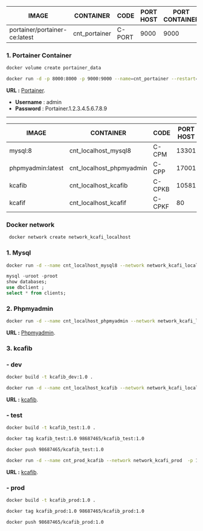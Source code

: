 |IMAGE | CONTAINER | CODE | PORT HOST | PORT CONTAINER | URL |
|---- | ----- | ----- | ---- | ---- | ---- |
|portainer/portainer-ce:latest|	cnt_portainer	|C-PORT	|9000	|9000| [Portainer](http://localhost:9000/#!/auth) |

### 1. Portainer Container
``` sh
docker volume create portainer_data
```
```sh
docker run -d -p 8000:8000 -p 9000:9000 --name=cnt_portainer --restart=always -v /var/run/docker.sock:/var/run/docker.sock -v portainer_data:/data portainer/portainer-ce
```


**URL :** [Portainer](http://localhost:9000/#!/auth).

- **Username** : admin
- **Password** : Portainer.1.2.3.4.5.6.7.8.9

---

|IMAGE | CONTAINER | CODE | PORT HOST | PORT CONTAINER | URL |
|---- | ----- | ----- | ---- | ---- | ---- |
|mysql:8|cnt_localhost_mysql8|C-CPM	| 13301	|3306|  |
|phpmyadmin:latest|cnt_localhost_phpmyadmin|C-CPP	| 17001	|80| [Phpmyadmin](http://localhost:17001) |
|kcafib|cnt_localhost_kcafib|C-CPKB	|	10581	|8080 | [kcafib](http://localhost:10581/swagger-ui.html) |
|kcafif|cnt_localhost_kcafif|C-CPKF	| 80	|80| [kcafif](http://localhost) |



### Docker network 
``` sh
 docker network create network_kcafi_localhost
```
 
### 1. Mysql
``` sh
docker run -d --name cnt_localhost_mysql8 --network network_kcafi_localhost -v /my/custom:/etc/mysql/conf.d -e MYSQL_ROOT_PASSWORD=passrootdocker -e MYSQL_DATABASE=dbclient -p 13301:3306  mysql:8
```
``` sql
mysql -uroot -proot
show databases;
use dbclient ;
select * from clients;
```
### 2. Phpmyadmin 
``` sh
docker run -d --name cnt_localhost_phpmyadmin --network network_kcafi_localhost --link cnt_localhost_mysql8:db -p 17001:80 -v /some/local/directory/config.user.inc.php:/etc/phpmyadmin/config.user.inc.php phpmyadmin
``` 

**URL :** [Phpmyadmin](http://localhost:17001).

### 3. kcafib

### - dev
``` sh
docker build -t kcafib_dev:1.0 .
```
``` sh
docker run -d --name cnt_localhost_kcafib --network network_kcafi_localhost  -p 10581:9090 kcafib_dev:1.0
```
**URL :** [kcafib](http://localhost:10581/swagger-ui.html).

### - test
``` sh
docker build -t kcafib_test:1.0 .
```
``` sh
docker tag kcafib_test:1.0 98687465/kcafib_test:1.0
```
``` sh
docker push 98687465/kcafib_test:1.0
```
``` sh
docker run -d --name cnt_prod_kcafib --network network_kcafi_prod  -p 10581:9090 98687465/kcafib_test:1.0
```
**URL :** [kcafib](http://http://62.141.41.189:10582/swagger-ui.html).


### - prod
``` sh
docker build -t kcafib_prod:1.0 .
```
``` sh
docker tag kcafib_prod:1.0 98687465/kcafib_prod:1.0
```
``` sh
docker push 98687465/kcafib_prod:1.0
```



